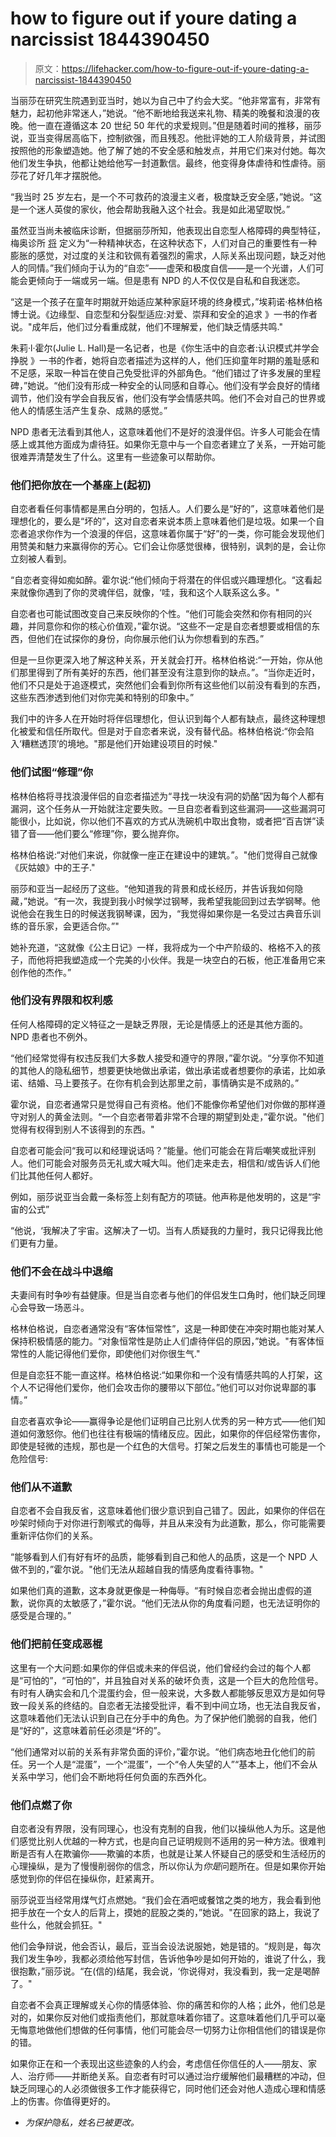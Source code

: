 # how to figure out if youre dating a narcissist 1844390450

> 原文：<https://lifehacker.com/how-to-figure-out-if-youre-dating-a-narcissist-1844390450>

当丽莎在研究生院遇到亚当时，她以为自己中了约会大奖。“他非常富有，非常有魅力，起初他非常迷人，”她说。“他不断地给我送来礼物、精美的晚餐和浪漫的夜晚。他一直在遵循这本 20 世纪 50 年代的求爱规则。”但是随着时间的推移，丽莎说，亚当变得居高临下，控制欲强，而且残忍。他批评她的工人阶级背景，并试图按照他的形象塑造她。他了解了她的不安全感和触发点，并用它们来对付她。每次他们发生争执，他都让她给他写一封道歉信。最终，他变得身体虐待和性虐待。丽莎花了好几年才摆脱他。

“我当时 25 岁左右，是一个不可救药的浪漫主义者，极度缺乏安全感，”她说。“这是一个迷人英俊的家伙，他会帮助我融入这个社会。我是如此渴望取悦。”



虽然亚当尚未被临床诊断，但据丽莎所知，他表现出自恋型人格障碍的典型特征，梅奥诊所 [将](https://www.mayoclinic.org/diseases-conditions/narcissistic-personality-disorder/symptoms-causes/syc-20366662#:~:text=Narcissistic%20personality%20disorder%20%E2%80%94%20one%20of,lack%20of%20empathy%20for%20others.) 定义为“一种精神状态，在这种状态下，人们对自己的重要性有一种膨胀的感觉，对过度的关注和钦佩有着强烈的需求，人际关系出现问题，缺乏对他人的同情。”我们倾向于认为的“自恋”——虚荣和极度自信——是一个光谱，人们可能会更倾向于一端或另一端。但是患有 NPD 的人不仅仅是自私和自我迷恋。

“这是一个孩子在童年时期就开始适应某种家庭环境的终身模式，”埃莉诺·格林伯格博士说。《边缘型、自恋型和分裂型适应:对爱、崇拜和安全的追求 》一书的作者说。"成年后，他们过分看重成就，他们不理解爱，他们缺乏情感共鸣."

朱莉·l·霍尔(Julie L. Hall)是一名记者，也是《你生活中的自恋者:认识模式并学会挣脱 》一书的作者，她将自恋者描述为这样的人，他们压抑童年时期的羞耻感和不足感，采取一种旨在使自己免受批评的外部角色。“他们错过了许多发展的里程碑，”她说。“他们没有形成一种安全的认同感和自尊心。他们没有学会良好的情绪调节，他们没有学会自我反省，他们没有学会情感共鸣。他们不会对自己的世界或他人的情感生活产生复杂、成熟的感觉。”



NPD 患者无法看到其他人，这意味着他们不是好的浪漫伴侣。许多人可能会在情感上或其他方面成为虐待狂。如果你无意中与一个自恋者建立了关系，一开始可能很难弄清楚发生了什么。这里有一些迹象可以帮助你。

### 他们把你放在一个基座上(起初)

自恋者看任何事情都是黑白分明的，包括人。人们要么是“好的”，这意味着他们是理想化的，要么是“坏的”，这对自恋者来说本质上意味着他们是垃圾。如果一个自恋者追求你作为一个浪漫的伴侣，这意味着你属于“好”的一类，你可能会发现他们用赞美和魅力来赢得你的芳心。它们会让你感觉很棒，很特别，讽刺的是，会让你立刻被人看到。

“自恋者变得如痴如醉。霍尔说:“他们倾向于将潜在的伴侣或兴趣理想化。“这看起来就像你遇到了你的灵魂伴侣，就像，‘哇，我和这个人联系这么多。"



自恋者也可能试图改变自己来反映你的个性。“他们可能会突然和你有相同的兴趣，并同意你和你的核心价值观，”霍尔说。“这些不一定是自恋者想要或相信的东西，但他们在试探你的身份，向你展示他们认为你想看到的东西。”

但是一旦你更深入地了解这种关系，开关就会打开。格林伯格说:“一开始，你从他们那里得到了所有美好的东西，他们甚至没有注意到你的缺点。”。“当你走近时，他们不只是处于追逐模式，突然他们会看到你所有这些他们以前没有看到的东西，这些东西渗透到他们对你完美和特别的印象中。”

我们中的许多人在开始时将伴侣理想化，但认识到每个人都有缺点，最终这种理想化被爱和信任所取代。但是对于自恋者来说，没有替代品。格林伯格说:“你会陷入‘糟糕透顶’的境地。"那是他们开始建设项目的时候."



### 他们试图“修理”你

格林伯格将寻找浪漫伴侣的自恋者描述为“寻找一块没有洞的奶酪”因为每个人都有漏洞，这个任务从一开始就注定要失败。一旦自恋者看到这些漏洞——这些漏洞可能很小，比如说，你以他们不喜欢的方式从洗碗机中取出食物，或者把“百吉饼”读错了音——他们要么“修理”你，要么抛弃你。

格林伯格说:“对他们来说，你就像一座正在建设中的建筑。”。"他们觉得自己就像《灰姑娘》中的王子."

丽莎和亚当一起经历了这些。“他知道我的背景和成长经历，并告诉我如何隐藏，”她说。“有一次，我提到我小时候学过钢琴，我希望我能回到过去学钢琴。他说他会在我生日的时候送我钢琴课，因为，“我觉得如果你是一名受过古典音乐训练的音乐家，会更适合你。”"

她补充道，“这就像《公主日记》一样，我将成为一个中产阶级的、格格不入的孩子，而他将把我塑造成一个完美的小伙伴。我是一块空白的石板，他正准备用它来创作他的杰作。”



### 他们没有界限和权利感

任何人格障碍的定义特征之一是缺乏界限，无论是情感上的还是其他方面的。NPD 患者也不例外。

“他们经常觉得有权违反我们大多数人接受和遵守的界限，”霍尔说。“分享你不知道的其他人的隐私细节，想要更快地做出承诺，做出承诺或者想要你的承诺，比如承诺、结婚、马上要孩子。在你有机会到达那里之前，事情确实是不成熟的。”

霍尔说，自恋者通常只是觉得自己有资格。他们不能像你希望他们对你做的那样遵守对别人的黄金法则。“一个自恋者带着非常不合理的期望到处走，”霍尔说。"他们觉得有权得到别人不该得到的东西。"

自恋者可能会问“我可以和经理说话吗？”能量。他们可能会在背后嘲笑或批评别人。他们可能会对服务员无礼或大喊大叫。他们走来走去，相信和/或告诉人们他们比其他任何人都好。



例如，丽莎说亚当会戴一条标签上刻有配方的项链。他声称是他发明的，这是“宇宙的公式”

“他说，‘我解决了宇宙。这解决了一切。当有人质疑我的力量时，我只记得我比他们更有力量。

### 他们不会在战斗中退缩

夫妻间有时争吵有益健康。但是当自恋者与他们的伴侣发生口角时，他们缺乏同理心会导致一场恶斗。



格林伯格说，自恋者通常没有“客体恒常性”，这是一种即使在冲突时期也能对某人保持积极情感的能力。“对象恒常性是防止人们虐待伴侣的原因，”她说。"有客体恒常性的人能记得他们爱你，即使他们对你很生气."

但是自恋狂不能一直这样。格林伯格说:“如果你和一个没有情感共鸣的人打架，这个人不记得他们爱你，他们会攻击你的腰带以下部位。”他们可以对你说卑鄙的事情。”

自恋者喜欢争论——赢得争论是他们证明自己比别人优秀的另一种方式——他们知道如何激怒你。他们也往往有极端的情绪反应。因此，如果你的伴侣经常伤害你，即使是轻微的违规，那也是一个红色的大信号。打架之后发生的事情也可能是一个危险信号:

### 他们从不道歉

自恋者不会自我反省，这意味着他们很少意识到自己错了。因此，如果你的伴侣在吵架时倾向于对你进行割喉式的侮辱，并且从来没有为此道歉，那么，你可能需要重新评估你们的关系。



“能够看到人们有好有坏的品质，能够看到自己和他人的品质，这是一个 NPD 人做不到的，”霍尔说。"他们无法从超越自我的情感角度看待事物。"

如果他们真的道歉，这本身就更像是一种侮辱。“有时候自恋者会抛出虚假的道歉，说你真的太敏感了，”霍尔说。“他们无法从你的角度看问题，也无法证明你的感受是合理的。”

### 他们把前任变成恶棍

这里有一个大问题:如果你的伴侣或未来的伴侣说，他们曾经约会过的每个人都是“可怕的”，“可怕的”，并且独自对关系的破坏负责，这是一个巨大的危险信号。有时有人确实会和几个混蛋约会，但一般来说，大多数人都能够反思双方是如何导致一段关系的终结的。自恋者无法接受批评，看不到中间立场，也无法自我反省，这意味着他们无法认识到自己在分手中的角色。为了保护他们脆弱的自我，他们是“好的”，这意味着前任必须是“坏的”。



“他们通常对以前的关系有非常负面的评价，”霍尔说。“他们病态地丑化他们的前任。另一个人是“混蛋”，一个“混蛋”，一个“令人失望的人”“基本上，他们不会从关系中学习，他们会不断地将任何负面的东西外化。

### 他们点燃了你

自恋者没有界限，没有同理心，也没有克制的自我，他们以操纵他人为乐。这是他们感觉比别人优越的一种方式，也是向自己证明规则不适用的另一种方法。很难判断是否有人在欺骗你——欺骗的本质，也就是让某人怀疑自己的感受和生活经历的心理操纵，是为了慢慢削弱你的信念，所以你认为*你是*问题所在。但是如果你开始感觉到你的伴侣在操纵你，赶紧离开。

丽莎说亚当经常用煤气灯点燃她。“我们会在酒吧或餐馆之类的地方，我会看到他把手放在一个女人的后背上，摸她的屁股之类的，”她说。"在回家的路上，我说了些什么，他就会抓狂。"



他们会争辩说，他会否认，最后，亚当会设法说服她，她是错的。“规则是，每次我们发生争吵，我都必须给他写封信，告诉他争吵是如何开始的，谁说了什么，我很抱歉，”丽莎说。“在(信的)结尾，我会说，‘你说得对，我没看到，我一定是喝醉了。"

自恋者不会真正理解或关心你的情感体验、你的痛苦和你的人格；此外，他们总是对的，如果你反对他们或指责他们，那就意味着你错了。这意味着他们几乎可以毫无悔意地做他们想做的任何事情，他们可能会尽一切努力让你相信他们的错误是你的错。

如果你正在和一个表现出这些迹象的人约会，考虑信任你信任的人——朋友、家人、治疗师——并断绝关系。自恋者有时可以通过治疗缓解他们最糟糕的冲动，但缺乏同理心的人必须做很多工作才能获得它，同时他们还会对他人造成心理和情感上的伤害。你值得更好的。

* *为保护隐私，姓名已被更改。*